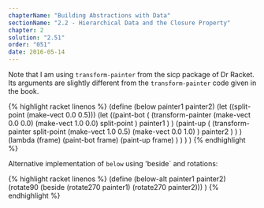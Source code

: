 ```yaml
---
chapterName: "Building Abstractions with Data"
sectionName: "2.2 - Hierarchical Data and the Closure Property"
chapter: 2
solution: "2.51"
order: "051"
date: 2016-05-14
---
```


Note that I am using `transform-painter` from the sicp package of Dr Racket. Its arguments are slightly different from the `transform-painter` code given in the book.

{% highlight racket linenos %}
(define (below painter1 painter2)
  (let ((split-point (make-vect 0.0 0.5)))
    (let ((paint-bot
                   ( (transform-painter 
                          (make-vect 0.0 0.0)
                          (make-vect 1.0 0.0)
                          split-point
                     )
                     painter1
                   )
          )
          (paint-up
                   ( (transform-painter
                          split-point
                          (make-vect 1.0 0.5)
                          (make-vect 0.0 1.0)
                     )
                     painter2
                   )
          )
         ) 
         (lambda (frame)
            (paint-bot frame)
            (paint-up frame)
         )
      )
   )
)
{% endhighlight %}


Alternative implementation of `below` using 'beside` and rotations:
        
{% highlight racket linenos %}
(define (below-alt painter1 painter2)
        (rotate90 (beside (rotate270 painter1) (rotate270 painter2)))
)
{% endhighlight %}
